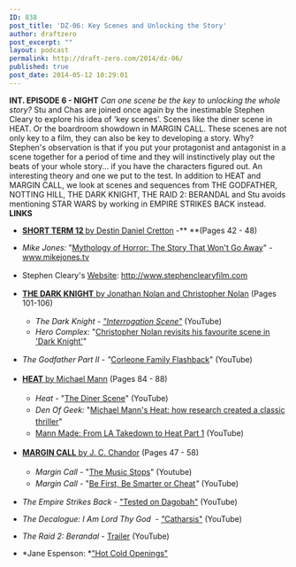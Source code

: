 ```yaml
---
ID: 838
post_title: 'DZ-06: Key Scenes and Unlocking the Story'
author: draftzero
post_excerpt: ""
layout: podcast
permalink: http://draft-zero.com/2014/dz-06/
published: true
post_date: 2014-05-12 10:29:01
---
```

**INT. EPISODE 6 - NIGHT** *Can one scene be the key to unlocking the whole story?* Stu and Chas are joined once again by the inestimable Stephen Cleary to explore his idea of 'key scenes'. Scenes like the diner scene in HEAT. Or the boardroom showdown in MARGIN CALL. These scenes are not only key to a film, they can also be key to developing a story. Why? Stephen's observation is that if you put your protagonist and antagonist in a scene together for a period of time and they will instinctively play out the beats of your whole story... if you have the characters figured out. An interesting theory and one we put to the test. In addition to HEAT and MARGIN CALL, we look at scenes and sequences from THE GODFATHER, NOTTING HILL, THE DARK KNIGHT, THE RAID 2: BERANDAL and Stu avoids mentioning STAR WARS by working in EMPIRE STRIKES BACK instead. **LINKS** 
*   **<a href="http://gointothestory.blcklst.com/wp-content/uploads/2013/12/Short-Term-12-FINAL.pdf" target="_blank" rel="noopener">SHORT TERM 12 </a>**<a href="http://gointothestory.blcklst.com/wp-content/uploads/2013/12/Short-Term-12-FINAL.pdf" target="_blank" rel="noopener">by Destin Daniel Cretton</a> -** **(Pages 42 - 48)
*   *Mike Jones:* "<a href="http://www.mikejones.tv/journal/2012/11/19/mythology-of-horror-the-story-that-wont-go-away.html" target="_blank" rel="noopener">Mythology of Horror: The Story That Won't Go Away</a>" - www.mikejones.tv
*   <span style="line-height: 1.5;">Stephen Cleary's </span><a style="line-height: 1.5;" href="http://www.stephenclearyfilm.com" target="_blank" rel="noopener">Website</a><span style="line-height: 1.5;">: http://www.stephenclearyfilm.com</span>
*   <a href="http://www.joblo.com/scripts/The_Dark_Knight.pdf" target="_blank" rel="noopener"><strong>THE DARK KNIGHT</strong> by Jonathan Nolan and Christopher Nolan</a> (Pages 101-106) 
    *   *<span style="line-height: 1.5;"><em>The Dark Knight</em> - <a href="https://www.youtube.com/watch?v=xnOLhXmhkyA" target="_blank" rel="noopener">"Interrogation Scene"</a> </span>*<span style="line-height: 1.5;">(</span><span style="line-height: 1.5;">YouTube</span><span style="line-height: 1.5;">)</span>
    *   *Hero Complex:* "<a href="http://herocomplex.latimes.com/uncategorized/christopher-n-1/" target="_blank" rel="noopener">Christopher Nolan revisits his favourite scene in 'Dark Knight'</a>"
*   *<span style="line-height: 1.5;">The Godfather Part II - "</span>*<span style="line-height: 1.5;"><a href="https://www.youtube.com/watch?v=435mkg6_eGQ" target="_blank" rel="noopener">Corleone Family Flashback</a>" (YouTube)</span>
*   <a style="line-height: 1.5;" href="http://www.dailyscript.com/scripts/Heat.pdf" target="_blank" rel="noopener"><strong>HEAT</strong> by Michael Mann</a><span style="line-height: 1.5;"> (Pages 84 - 88)</span> <ul style="line-height: 1.5;">
      <li>
        <em>Heat</em> - "<a href="https://www.youtube.com/watch?v=5gyfIvMd4T0" target="_blank" rel="noopener">The Diner Scene</a>" (YouTube)
      </li>
      <li>
        <em>Den Of Geek: </em>"<a href="http://www.denofgeek.com/movies/heat/25530/michael-manns-heat-how-research-created-a-classic-thriller" target="_blank" rel="noopener">Michael Mann's Heat: how research created a classic thriller</a>"
      </li>
      <li>
        <a href="https://www.youtube.com/watch?v=fvkFi72cAbY&feature=youtu.be&t=4m35s" target="_blank" rel="noopener">Mann Made: From LA Takedown to Heat Part 1</a> (YouTube)
      </li>
    </ul>

*   <strong style="line-height: 1.5;"><a href="http://www.ropeofsilicon.com/Images/web/template/awards/2012/scripts/margincall.pdf" target="_blank" rel="noopener">MARGIN CALL</a></strong><a href="http://www.ropeofsilicon.com/Images/web/template/awards/2012/scripts/margincall.pdf" target="_blank" rel="noopener"> by J. C. Chandor</a><span style="line-height: 1.5;"> (Pages 47 - 58)</span> 
    *   <em style="line-height: 1.5;">Margin Call - </em><span style="line-height: 1.5;">"</span><a style="line-height: 1.5;" href="https://www.youtube.com/watch?v=UOYi4NzxlhE" target="_blank" rel="noopener">The Music Stops</a><span style="line-height: 1.5;">" (Youtube)</span>
    *   <em style="line-height: 1.5;">Margin Call - </em><span style="line-height: 1.5;">"</span><a style="line-height: 1.5;" href="https://www.youtube.com/watch?v=ag14Ao_xO4c" target="_blank" rel="noopener">Be First, Be Smarter or Cheat</a><em style="line-height: 1.5;">" </em><span style="line-height: 1.5;">(YouTube)</span>
*   *The Empire Strikes Back* - <a href="https://www.youtube.com/watch?v=S5ZsMBLUsqU" target="_blank" rel="noopener">"Tested on Dagobah"</a> (YouTube)
*   *The Decalogue: I Am Lord Thy God  - <a href="http://youtu.be/3eCd8M8hbO4?t=45m6s" target="_blank" rel="noopener">"</a>*<a href="http://youtu.be/3eCd8M8hbO4?t=45m6s" target="_blank" rel="noopener">Catharsis"</a> (YouTube)
*   *The Raid 2: Berandal* - <a href="http://www.youtube.com/watch?v=3MuXrN8L9ro" target="_blank" rel="noopener">Trailer</a> (YouTube)
*   *Jane Espenson: *<a href="http://www.janeespenson.com/archives/00000602.php" target="_blank" rel="noopener">"Hot Cold Openings"</a>